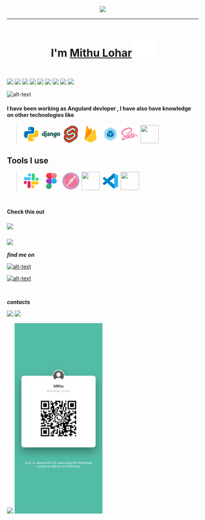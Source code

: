 <p align="center">
  <img src="https://c.tenor.com/mGgWY8RkgYMAAAAC/hello-world.gif"/>
</p>

<hr>
<h1 align="center">I'm <a href="https://github.com/MithuLohar">Mithu Lohar<a><img src="https://github.com/Kathryn-Jie/Kathryn-Jie/blob/main/wave.gif" width="60px"/></h1>
<Br>
  
<img src="https://badges.aleen42.com/src/angular.svg"/> <img src="https://badges.aleen42.com/src/node.svg"/>  <img src="https://badges.aleen42.com/src/npm.svg"/>  <img src="https://img.shields.io/badge/-html-lightgrey?style=flat&logo=HTML5"/> <img src="https://img.shields.io/badge/-css-blue?style=flat&logo=CSS3"/> <img src="https://badges.aleen42.com/src/javascript.svg"/> <img src="https://badges.aleen42.com/src/typescript.svg"> <img src="https://img.shields.io/badge/-json-blue?style=flat&logo=JSON"/> <img src="https://img.shields.io/badge/-jquery-blue?style=flat&logo=jQuery"/>
   
   
   

   
   

![alt-text](https://c4.wallpaperflare.com/wallpaper/251/766/375/javascript-web-development-wallpaper-preview.jpg)

#### I have been working as Angulard devloper  , I have also have knowledge on other technologies like 


> <img src="https://github.com/MithuLohar/readme-resources/blob/main/images-svg/icons8-python.svg" style="background-color: #3b4252;height:48px;width:48px;"/> <img src="https://github.com/MithuLohar/readme-resources/blob/main/images-svg/icons8-django.svg" style="background-color: #3b4252;height:48px;width:48px;"/> <img src="https://github.com/MithuLohar/readme-resources/blob/main/images-svg/icons8-svelte.svg" style="background-color: #3b4252;height:48px;width:48px;"/> <img src="https://github.com/MithuLohar/readme-resources/blob/main/images-svg/icons8-google-firebase-console.svg" style="background-color: #3b4252;height:48px;width:48px;"/> <img src="https://github.com/MithuLohar/readme-resources/blob/main/images-svg/icons8-webpack.svg" style="background-color: #3b4252;height:48px;width:48px;"/> <img src="https://github.com/MithuLohar/readme-resources/blob/main/images-svg/icons8-sass.svg" style="height:48px;width:48px;" style="background-color: #3b4252;"/> <img src="https://github.com/MithuLohar/readme-resources/blob/main/images-svg/pwalogo.svg" style="height: 48px;width: 48px;">  
   
  
  

## Tools I use
  
 

> <img src="https://github.com/MithuLohar/readme-resources/blob/main/images-svg/icons8-slack-new.svg" style="height: 48px;width: 48px;"/> <img src="https://github.com/MithuLohar/readme-resources/blob/main/images-svg/icons8-figma.svg" style="height: 48px;width: 48px;"/> <img src="https://github.com/MithuLohar/readme-resources/blob/main/images-svg/icons8-postman-api.svg" style="height: 48px;width: 48px;"/> <img src="https://upload.wikimedia.org/wikipedia/commons/thumb/a/ae/Github-desktop-logo-symbol.svg/128px-Github-desktop-logo-symbol.svg.png" style="height:48px;width:48px;" /> <img src="https://github.com/MithuLohar/readme-resources/blob/main/images-svg/icons8-visual-studio-code-2019.svg" style="height:48px;width:48px;" /> <img src="https://cdn.worldvectorlogo.com/logos/git-bash.svg" style="height:48px;width:48px;"/>  

 <p>&nbsp;</p>

  

**Check this out**
  
[<img src="https://img.shields.io/badge/-parallex--effect-orange?style=flat"/>](https://mithulohar.github.io/parallax-deployed/) <img src="https://github.com/MithuLohar/readme-resources/blob/main/images-svg/link(2).svg"/>

 [<img src="https://img.shields.io/badge/-lazy%20load%20component-orange?style=flat"/>](https://city-quiz-f793c.web.app/) <img src="https://github.com/MithuLohar/readme-resources/blob/main/images-svg/link(2).svg"/>



***find me on*** 
  
[![alt-text](https://img.shields.io/badge/-Linkedin-blue?style=social&logo=linkedin)](https://www.linkedin.com/in/mithu-lohar-69a95717a) 
  
[![alt-text](https://img.shields.io/badge/-instagram-green?style=social&logo=instagram)](https://www.instagram.com/mithulohar/)
 <p>&nbsp;</p>
 
 ***contacts*** 
  
<img src="https://img.icons8.com/color/24/000000/gmail-login.png"/>  <img src="https://img.shields.io/badge/-mithulohar9%40gmail.com-blue?style=palstic"/>

  <img src="https://badges.aleen42.com/src/whatsapp.svg"/>
  <img src="https://github.com/MithuLohar/readme-resources/blob/main/images-svg/File_000.png" style="height:500px;"/>
  
  
  
  
  







